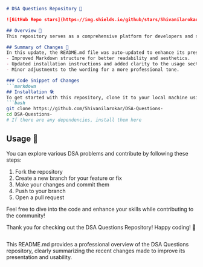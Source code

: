 ```markdown
# DSA Questions Repository 🚀

![GitHub Repo stars](https://img.shields.io/github/stars/Shivanilarokar/DSA-Questions-?style=social) ![GitHub forks](https://img.shields.io/github/forks/Shivanilarokar/DSA-Questions-?style=social) ![GitHub issues](https://img.shields.io/github/issues/Shivanilarokar/DSA-Questions-)

## Overview 🌟
This repository serves as a comprehensive platform for developers and students to enhance their problem-solving skills in Data Structures and Algorithms (DSA). It includes a collection of problems categorized for easy navigation.

## Summary of Changes 📝
In this update, the README.md file was auto-updated to enhance its presentation and clarity. Key changes include:
- Improved Markdown structure for better readability and aesthetics.
- Updated installation instructions and added clarity to the usage section.
- Minor adjustments to the wording for a more professional tone.

### Code Snippet of Changes
```markdown
## Installation 🛠️
To get started with this repository, clone it to your local machine using the following command:
```bash
git clone https://github.com/Shivanilarokar/DSA-Questions-
cd DSA-Questions-
# If there are any dependencies, install them here
```

## Usage 🎉
You can explore various DSA problems and contribute by following these steps:
1. Fork the repository
2. Create a new branch for your feature or fix
3. Make your changes and commit them
4. Push to your branch
5. Open a pull request

Feel free to dive into the code and enhance your skills while contributing to the community!

Thank you for checking out the DSA Questions Repository! Happy coding! 🎉
```
``` 

This README.md provides a professional overview of the DSA Questions repository, clearly summarizing the recent changes made to improve its presentation and usability.